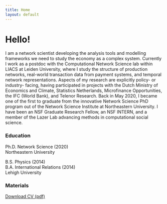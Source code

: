 ```yaml
---
title: Home
layout: default
---
```


# Hello!

I am a network scientist developing the analysis tools and modelling frameworks we need to study the economy as a complex system. Currently I work as a postdoc with the Computational Network Science lab within LIACS at Leiden University, where I study the structure of production networks, real-world transaction data from payment systems, and temporal network representations. Aspects of my research are explicitly policy- or industry- facing, having participated in projects with the Dutch Ministry of Economics and Climate, Statistics Netherlands, Microfinance Opportunities, the IFC (World Bank), and Telenor Research. Back in May 2020, I became one of the first to graduate from the innovative Network Science PhD program out of the Network Science Institute at Northeastern University. I have been an NSF Graduate Research Fellow, an NSF INTERN, and a member of the Lazer Lab advancing methods in computational social science.

### Education

Ph.D. Network Science (2020)      
Northeastern University

B.S. Physics (2014)    
B.A. International Relations (2014)     
Lehigh University

### Materials

[Download CV (pdf)](/assets/files/Mattsson_CV.pdf)
